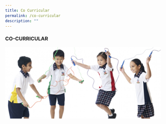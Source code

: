 ```yaml
---
title: Co Curricular
permalink: /co-curricular
description: ""
---
```

### CO-CURRICULAR

![](/images/4%20(20).jpg)